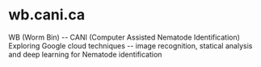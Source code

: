 # wb.cani.ca
WB (Worm Bin) -- CANI (Computer Assisted Nematode Identification)  
Exploring Google cloud techniques -- image recognition, statical analysis and deep learning for Nematode identification 
